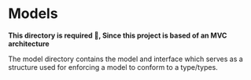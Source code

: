 # Models

**This directory is required 🤨, Since this project is based of an MVC architecture**

The model directory contains the model and interface which serves as a structure used for enforcing a model to conform to a type/types.
